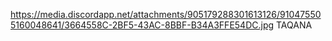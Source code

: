 https://media.discordapp.net/attachments/905179288301613126/910475505160048641/3664558C-2BF5-43AC-8BBF-B34A3FFE54DC.jpg
TAQANA 
